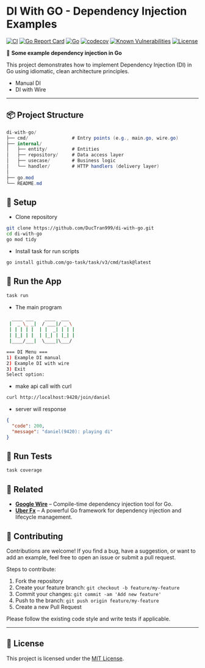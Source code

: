 # DI With GO - Dependency Injection Examples

[![CI](https://github.com/DucTran999/di-with-go/actions/workflows/ci.yml/badge.svg)](https://github.com/DucTran999/di-with-go/actions/workflows/ci.yml)
[![Go Report Card](https://goreportcard.com/badge/github.com/DucTran999/di-with-go)](https://goreportcard.com/report/github.com/DucTran999/di-with-go)
[![Go](https://img.shields.io/badge/Go-1.23-blue?logo=go)](https://golang.org)
[![codecov](https://codecov.io/gh/DucTran999/di-with-go/branch/master/graph/badge.svg)](https://codecov.io/gh/DucTran999/di-with-go)
[![Known Vulnerabilities](https://snyk.io/test/github/ductran999/di-with-go/badge.svg)](https://snyk.io/test/github/ductran999/di-with-go)
[![License](https://img.shields.io/github/license/DucTran999/di-with-go)](LICENSE)

🧩 **Some example dependency injection in Go**

This project demonstrates how to implement Dependency Injection (DI) in Go using idiomatic, clean architecture principles.

- Manual DI
- DI with Wire

---

## 📦 Project Structure

```csharp
di-with-go/
├── cmd/                # Entry points (e.g., main.go, wire.go)
├── internal/
│   ├── entity/         # Entities
│   ├── repository/     # Data access layer
│   ├── usecase/        # Business logic
│   └── handler/        # HTTP handlers (delivery layer)
│
├── go.mod
└── README.md

```

## 🔧 Setup

- Clone repository

```sh
git clone https://github.com/DucTran999/di-with-go.git
cd di-with-go
go mod tidy
```

- Install task for run scripts

```sh
go install github.com/go-task/task/v3/cmd/task@latest
```

## 🚀 Run the App

```sh
task run
```

- The main program

```sh
  ____ ___    ____  ___
 |  _ \_ _|  / ___|/ _ \
 | | | | |  | |  _| | | |
 | |_| | |  | |_| | |_| |
 |____/___|  \____|\___/

=== DI Menu ===
1) Example DI manual
2) Example DI with wire
3) Exit
Select option:
```

- make api call with curl

```sh
curl http://localhost:9420/join/daniel
```

- server will response

```json
{
  "code": 200,
  "message": "daniel(9420): playing di"
}
```

## 🧪 Run Tests

```sh
task coverage
```

## 📎 Related

- [**Google Wire**](https://github.com/google/wire) – Compile-time dependency injection tool for Go.
- [**Uber Fx**](https://github.com/uber-go/fx) – A powerful Go framework for dependency injection and lifecycle management.

## 🤝 Contributing

Contributions are welcome! If you find a bug, have a suggestion, or want to add an example, feel free to open an issue or submit a pull request.

Steps to contribute:

1. Fork the repository
2. Create your feature branch: `git checkout -b feature/my-feature`
3. Commit your changes: `git commit -am 'Add new feature'`
4. Push to the branch: `git push origin feature/my-feature`
5. Create a new Pull Request

Please follow the existing code style and write tests if applicable.

---

## 📄 License

This project is licensed under the [MIT License](LICENSE).
